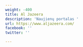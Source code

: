 ```yaml
---
weight: -400
title: Al Jazeera
description: 'Naujienų portalas '
url: https://www.aljazeera.com/
facebook: ''
twitter: ''

---
```

